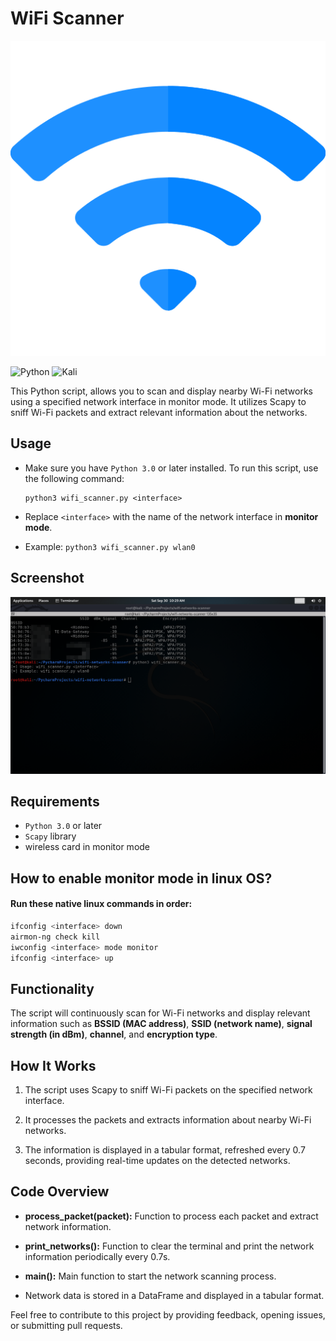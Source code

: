 # WiFi Scanner

<p align="center">
  <img src="assets/wifi.png" />
</p>

![Python](https://img.shields.io/badge/python-3670A0?style=for-the-badge&logo=python&logoColor=ffdd54)  ![Kali](https://img.shields.io/badge/Kali-268BEE?style=for-the-badge&logo=kalilinux&logoColor=white)

This Python script, allows you to scan and display nearby Wi-Fi networks using a specified network interface in monitor mode. It utilizes Scapy to sniff Wi-Fi packets and extract relevant information about the networks.

## Usage
- Make sure you have `Python 3.0` or later installed. To run this script, use the following command:
    ```commandline
    python3 wifi_scanner.py <interface>
    ```

- Replace `<interface>` with the name of the network interface in **monitor mode**.

- Example: `python3 wifi_scanner.py wlan0`

## Screenshot
![](https://github.com/SaherMuhamed/wifi-networks-scanner/blob/main/screenshots/Screenshot_2023-09-30_10-29-25.png)

## Requirements
- `Python 3.0` or later
- `Scapy` library
- wireless card in monitor mode

## How to enable monitor mode in linux OS?
#### Run these native linux commands in order:
```bash
ifconfig <interface> down
airmon-ng check kill
iwconfig <interface> mode monitor
ifconfig <interface> up
```

## Functionality
The script will continuously scan for Wi-Fi networks and display relevant information such as **BSSID (MAC address)**, **SSID (network name)**, **signal strength (in dBm)**, **channel**, and **encryption type**.

## How It Works
1. The script uses Scapy to sniff Wi-Fi packets on the specified network interface.

2. It processes the packets and extracts information about nearby Wi-Fi networks.

3. The information is displayed in a tabular format, refreshed every 0.7 seconds, providing real-time updates on the detected networks.

## Code Overview
- **process_packet(packet):** Function to process each packet and extract network information.

- **print_networks():** Function to clear the terminal and print the network information periodically every 0.7s.

- **main():** Main function to start the network scanning process.

- Network data is stored in a DataFrame and displayed in a tabular format.


Feel free to contribute to this project by providing feedback, opening issues, or submitting pull requests.
